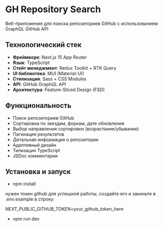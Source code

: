 # GH Repository Search

Веб-приложение для поиска репозиториев GitHub с использованием GraphQL GitHub API

## Технологический стек

- **Фреймворк**: Next.js 15 App Router
- **Язык**: TypeScript
- **Стейт менеджмент**: Redux Toolkit + RTK Query
- **UI библиотека**: MUI (Material-UI)
- **Стилизация**: Sass + CSS Modules
- **API**: GitHub GraphQL API
- **Архитектура**: Feature-Sliced Design (FSD)

## Функциональность

- Поиск репозиториев GitHub
- Сортировка по звездам, форкам, дате обновления
- Выбор направления сортировки (возрастание/убывание)
- Пагинация результатов
- Детальная информация о репозитории
- Адаптивный дизайн
- Типизация TypeScript
- JSDoc комментарии

## Установка и запуск

- npm install

нужен токен github для успешной работы, создайте его и закиньте в .env.example
в строку:

NEXT_PUBLIC_GITHUB_TOKEN=your_github_token_here

- npm run dev